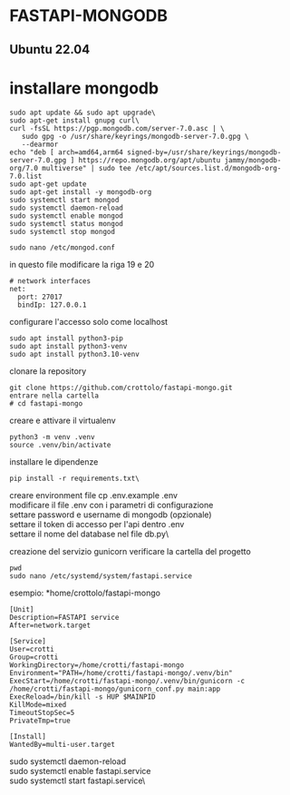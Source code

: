 # FASTAPI-MONGODB
## Ubuntu 22.04
# installare mongodb
```
sudo apt update && sudo apt upgrade\
sudo apt-get install gnupg curl\
curl -fsSL https://pgp.mongodb.com/server-7.0.asc | \
   sudo gpg -o /usr/share/keyrings/mongodb-server-7.0.gpg \
   --dearmor
echo "deb [ arch=amd64,arm64 signed-by=/usr/share/keyrings/mongodb-server-7.0.gpg ] https://repo.mongodb.org/apt/ubuntu jammy/mongodb-org/7.0 multiverse" | sudo tee /etc/apt/sources.list.d/mongodb-org-7.0.list
sudo apt-get update
sudo apt-get install -y mongodb-org
sudo systemctl start mongod
sudo systemctl daemon-reload
sudo systemctl enable mongod
sudo systemctl status mongod
sudo systemctl stop mongod

sudo nano /etc/mongod.conf
```
in questo file modificare la riga 19 e 20
```
# network interfaces
net:
  port: 27017
  bindIp: 127.0.0.1
```
configurare l'accesso solo come localhost

```
sudo apt install python3-pip
sudo apt install python3-venv
sudo apt install python3.10-venv
```
clonare la repository 
```
git clone https://github.com/crottolo/fastapi-mongo.git
entrare nella cartella
# cd fastapi-mongo
```
creare e attivare il virtualenv
```
python3 -m venv .venv
source .venv/bin/activate
```

installare le dipendenze 
```
pip install -r requirements.txt\
```
creare environment file cp .env.example .env\
modificare il file .env con i parametri di configurazione\
settare password e username di mongodb (opzionale)\
settare il token di accesso per l'api dentro .env\
settare il nome del database nel file db.py\


creazione del servizio gunicorn
verificare la cartella del progetto
```
pwd
sudo nano /etc/systemd/system/fastapi.service
```
esempio:
*home/crottolo/fastapi-mongo

```
[Unit]
Description=FASTAPI service
After=network.target

[Service]
User=crotti
Group=crotti
WorkingDirectory=/home/crotti/fastapi-mongo
Environment="PATH=/home/crotti/fastapi-mongo/.venv/bin"
ExecStart=/home/crotti/fastapi-mongo/.venv/bin/gunicorn -c /home/crotti/fastapi-mongo/gunicorn_conf.py main:app
ExecReload=/bin/kill -s HUP $MAINPID
KillMode=mixed
TimeoutStopSec=5
PrivateTmp=true

[Install]
WantedBy=multi-user.target
```
sudo systemctl daemon-reload\
sudo systemctl enable fastapi.service\
sudo systemctl start fastapi.service\
